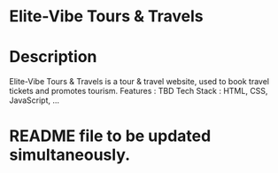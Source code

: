 # Elite-Vibe Tours & Travels

# Description 
Elite-Vibe Tours & Travels is a tour & travel website, used to book travel tickets and promotes tourism. 
Features : TBD
Tech Stack : HTML, CSS, JavaScript, ... 


# README file to be updated simultaneously.
